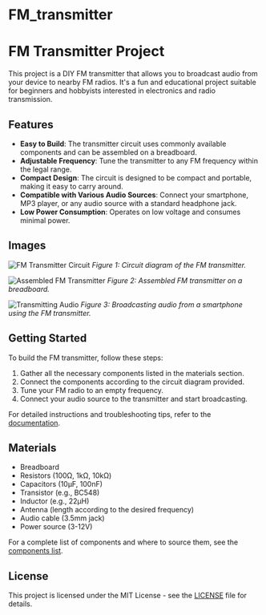 # FM_transmitter
# FM Transmitter Project

This project is a DIY FM transmitter that allows you to broadcast audio from your device to nearby FM radios. It's a fun and educational project suitable for beginners and hobbyists interested in electronics and radio transmission.

## Features

- **Easy to Build**: The transmitter circuit uses commonly available components and can be assembled on a breadboard.
- **Adjustable Frequency**: Tune the transmitter to any FM frequency within the legal range.
- **Compact Design**: The circuit is designed to be compact and portable, making it easy to carry around.
- **Compatible with Various Audio Sources**: Connect your smartphone, MP3 player, or any audio source with a standard headphone jack.
- **Low Power Consumption**: Operates on low voltage and consumes minimal power.

## Images

![FM Transmitter Circuit](images/fm_transmitter_circuit.jpg)
*Figure 1: Circuit diagram of the FM transmitter.*

![Assembled FM Transmitter](images/assembled_fm_transmitter.jpg)
*Figure 2: Assembled FM transmitter on a breadboard.*

![Transmitting Audio](images/transmitting_audio.jpg)
*Figure 3: Broadcasting audio from a smartphone using the FM transmitter.*

## Getting Started

To build the FM transmitter, follow these steps:

1. Gather all the necessary components listed in the materials section.
2. Connect the components according to the circuit diagram provided.
3. Tune your FM radio to an empty frequency.
4. Connect your audio source to the transmitter and start broadcasting.

For detailed instructions and troubleshooting tips, refer to the [documentation](docs/instructions.md).

## Materials

- Breadboard
- Resistors (100Ω, 1kΩ, 10kΩ)
- Capacitors (10μF, 100nF)
- Transistor (e.g., BC548)
- Inductor (e.g., 22μH)
- Antenna (length according to the desired frequency)
- Audio cable (3.5mm jack)
- Power source (3-12V)

For a complete list of components and where to source them, see the [components list](docs/components.md).

## License

This project is licensed under the MIT License - see the [LICENSE](LICENSE) file for details.
